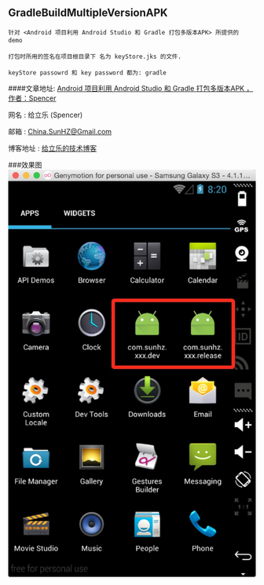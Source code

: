 ## GradleBuildMultipleVersionAPK
```
针对 <Android 项目利用 Android Studio 和 Gradle 打包多版本APK> 所提供的 demo

打包时所用的签名在项目根目录下 名为 keyStore.jks 的文件.

keyStore passowrd 和 key password 都为: gradle
```

####文章地址:
[Android 项目利用 Android Studio 和 Gradle 打包多版本APK ， 作者：Spencer](http://spencer-dev.com/blog/2015/android-xiang-mu-li-yong-android-studio-he-gradle-da-bao-duo-ban-ben-apk.html/ "Android 项目利用 Android Studio 和 Gradle 打包多版本APK ， 作者：Spencer")


网名 : 给立乐 (Spencer)

邮箱 : <China.SunHZ@Gmail.com>

博客地址 : [给立乐的技术博客](http://www.Spencer-dev.com "给立乐的技术博客")


###效果图
![image](https://github.com/ChinaSunHZ/GradleBuildMultipleVersionAPK/raw/master/more_apk.jpg)
